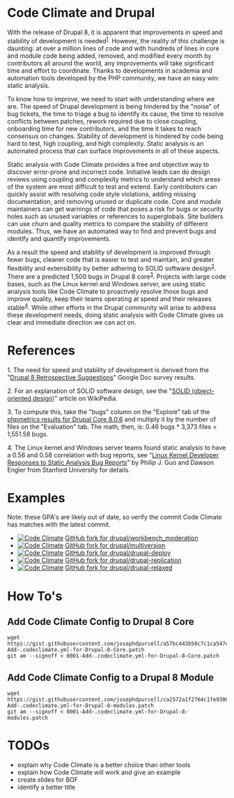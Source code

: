 # Code Climate and Drupal

With the release of Drupal 8, it is apparent that improvements in speed and stability of development is needed<sup>[1](#footnote1)</sup>. However, the reality of this challenge is daunting: at over a million lines of code and with hundreds of lines in core and module code being added, removed, and modified every month by contributors all around the world, any improvements will take significant time and effort to coordinate. Thanks to developments in academia and automation tools developed by the PHP community, we have an easy win: static analysis.

To know how to improve, we need to start with understanding where we are. The speed of Drupal development is being hindered by the "noise" of bug tickets, the time to triage a bug to identify its cause, the time to resolve conflicts between patches, rework required due to close coupling, onboarding time for new contributors, and the time it takes to reach consensus on changes. Stability of development is hindered by code being hard to test, high coupling, and high complexity. Static analysis is an automated process that can surface improvements in all of these aspects.

Static analysis with Code Climate provides a free and objective way to discover error-prone and incorrect code. Initiative leads can do design reviews using coupling and complexity metrics to understand which areas of the system are most difficult to test and extend. Early contributors can quickly assist with resolving code style violations, adding missing documentation, and removing unused or duplicate code. Core and module maintainers can get warnings of code that poses a risk for bugs or security holes such as unused variables or references to superglobals. Site builders can use churn and quality metrics to compare the stability of different modules. Thus, we have an automated way to find and prevent bugs and identify and quantify improvements.

As a result the speed and stability of development is improved through fewer bugs, cleaner code that is easier to test and maintain, and greater flexibility and extensibility by better adhering to SOLID software design<sup>[2](#footnote2)</sup>. There are a predicted 1,500 bugs in Drupal 8 core<sup>[3](#footnote3)</sup>. Projects with large code bases, such as the Linux kernel and Windows server, are using static analysis tools like Code Climate to proactively resolve those bugs and improve quality, keep their teams operating at speed and their releases stable<sup>[4](#footnote4)</sup>. While other efforts in the Drupal community will arise to address these development needs, doing static analysis with Code Climate gives us clear and immediate direction we can act on.

# References

<a name="footnote1">1</a>. The need for speed and stability of development is derived from the "[Drupal 8 Retrospective Suggestions](https://docs.google.com/document/d/11ZcXSSqvAGkI4AQ9-GxQmnMR3E9bo8Z9DUA58bY7_Sk/mobilebasic)" Google Doc survey results.

<a name="footnote2">2</a>. For an explanation of SOLID software design, see the "[SOLID (object-oriented design)](https://en.wikipedia.org/wiki/SOLID_%28object-oriented_design%29)" article on WikiPedia.

<a name="footnote3">3</a>. To compute this, take the "bugs" column on the "Explore" tab of the [phpmetrics results for Drupal Core 8.0.6](phpmetrics-drupal-8.0.6.html) and multiply it by the number of files on the "Evaluation" tab. The math, then, is: 0.46 bugs * 3,373 files = 1,551.58 bugs.

<a name="footnote4">4</a>. The Linux kernel and Windows server teams found static analysis to have a 0.56 and 0.58 correlation with bug reports, see "[Linux Kernel Developer Responses to Static Analysis Bug Reports](https://www.usenix.org/legacy/event/usenix09/tech/full_papers/guo/guo_html/index.html)" by Philip J. Guo and Dawson Engler from Stanford University for details.

# Examples

Note: these GPA's are likely out of date, so verify the commit Code Climate has matches with the latest commit.

* [![Code Climate](https://codeclimate.com/github/josephdpurcell/workbench_moderation/badges/gpa.svg)](https://codeclimate.com/github/josephdpurcell/workbench_moderation) [GitHub fork for drupal/workbench_moderation](https://github.com/josephdpurcell/workbench_moderation)
* [![Code Climate](https://codeclimate.com/github/josephdpurcell/drupal-multiversion/badges/gpa.svg)](https://codeclimate.com/github/josephdpurcell/drupal-multiversion) [GitHub fork for drupal/multiversion](https://github.com/josephdpurcell/multiversion)
* [![Code Climate](https://codeclimate.com/github/josephdpurcell/drupal-deploy/badges/gpa.svg)](https://codeclimate.com/github/josephdpurcell/drupal-deploy) [GitHub fork for drupal/drupal-deploy](https://github.com/josephdpurcell/drupal-deploy)
* [![Code Climate](https://codeclimate.com/github/josephdpurcell/drupal-replication/badges/gpa.svg)](https://codeclimate.com/github/josephdpurcell/drupal-replication) [GitHub fork for drupal/drupal-replication](https://github.com/josephdpurcell/drupal-replication)
* [![Code Climate](https://codeclimate.com/github/josephdpurcell/drupal-relaxed/badges/gpa.svg)](https://codeclimate.com/github/josephdpurcell/drupal-relaxed) [GitHub fork for drupal/drupal-relaxed](https://github.com/josephdpurcell/drupal-relaxed)

# How To's

## Add Code Climate Config to Drupal 8 Core

```
wget https://gist.githubusercontent.com/josephdpurcell/a57bc443b58c7c1ca547e5a7b067ff30/raw/69793d7593f392961526f34336e22cac73df7bc2/0001-Add-.codeclimate.yml-for-Drupal-8-Core.patch
git am --signoff < 0001-Add-.codeclimate.yml-for-Drupal-8-Core.patch
```

## Add Code Climate Config to a Drupal 8 Module

```
wget https://gist.githubusercontent.com/josephdpurcell/ca2572a1f2764c1fe930885c29d06382/raw/6333e4892cf4091463a5d072a4f15094b4919726/0001-Add-.codeclimate.yml-for-Drupal-8-modules.patch
git am --signoff < 0001-Add-.codeclimate.yml-for-Drupal-8-modules.patch
```

# TODOs

* explain why Code Climate is a better choice than other tools
* explain how Code Climate will work and give an example
* create slides for BOF
* identify a better title
